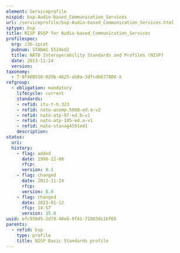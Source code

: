 ```yaml
---
element: Serviceprofile
nispid: bsp-Audio-based_Communication_Services
url: /serviceprofile/bsp-Audio-based_Communication_Services.html
sptype: bsp
title: NISP BSSP for Audio-based_Communication_Services
profilespec:
  org: c3b-ipcat
  pubnum: STANAG 5524ed2
  title: NATO Interoperability Standards and Profiles (NISP)
  date: 2013-11-24
  version: 
taxonomy:
  - T-9f408558-029b-4625-ab8a-3dfcdb677800-X
refgroup:
  - obligation: mandatory
    lifecycle: current
    standards: 
    - refid: itu-t-h.323
    - refid: nato-acomp-5068-ed.a-v2
    - refid: nato-atp-97-ed.b-v1
    - refid: nato-atp-105-ed.a-v1
    - refid: nato-stanag4591ed1
    description: 
status:
  uri: 
  history: 
    - flag: added
      date: 1998-12-08
      rfcp: 
      version: 0.1
    - flag: changed
      date: 2013-11-24
      rfcp: 
      version: 8.0
    - flag: changed
      date: 2023-01-12
      rfcp: 14-57
      version: 15.0
uuid: efc938d5-2d79-48e6-9f41-71003dc16f65
parents:
  - refid: bsp
    type: profile
    title: NISP Basic Standards profile
---
```

